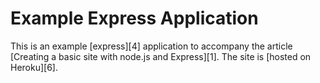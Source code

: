 # Example Express Application

This is an example [express][4] application to accompany the article [Creating a basic site with node.js and Express][1]. The site is [hosted on Heroku][6].







